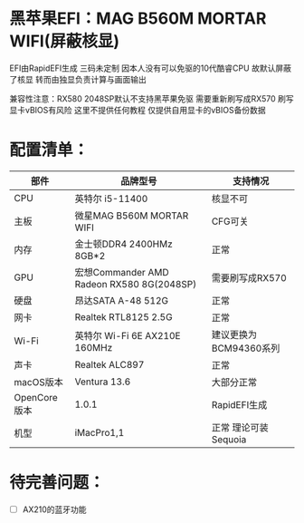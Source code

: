 # 黑苹果EFI：MAG B560M MORTAR WIFI(屏蔽核显)

EFI由RapidEFI生成 三码未定制
因本人没有可以免驱的10代酷睿CPU 故默认屏蔽了核显 转而由独显负责计算与画面输出

兼容性注意：RX580 2048SP默认不支持黑苹果免驱 需要重新刷写成RX570
刷写显卡vBIOS有风险 这里不提供任何教程 仅提供自用显卡的vBIOS备份数据

# 配置清单： #
|部件|品牌型号|支持情况|
|---|---|---|
|CPU|英特尔 i5-11400|核显不可|
|主板|微星MAG B560M MORTAR WIFI|CFG可关|
|内存|金士顿DDR4 2400HMz 8GB*2|正常|
|GPU|宏想Commander AMD Radeon RX580 8G(2048SP)|需要刷写成RX570|
|硬盘|昂达SATA A-48 512G|正常|
|网卡|Realtek RTL8125 2.5G|正常|
|Wi-Fi|英特尔 Wi-Fi 6E AX210E 160MHz|建议更换为BCM94360系列|
|声卡|Realtek ALC897|正常|
|macOS版本|Ventura 13.6|大部分正常|
|OpenCore版本|1.0.1|RapidEFI生成|
|机型|iMacPro1,1|正常 理论可装Sequoia|

# 待完善问题： #
- [ ] AX210的蓝牙功能